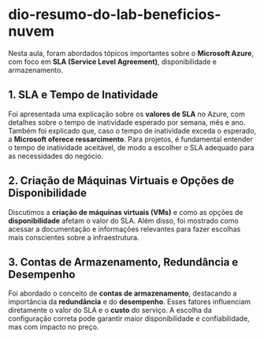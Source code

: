 # dio-resumo-do-lab-beneficios-nuvem

Nesta aula, foram abordados tópicos importantes sobre o **Microsoft Azure**, com foco em **SLA (Service Level Agreement)**, disponibilidade e armazenamento.

## 1. SLA e Tempo de Inatividade
Foi apresentada uma explicação sobre os **valores de SLA** no Azure, com detalhes sobre o tempo de inatividade esperado por semana, mês e ano. Também foi explicado que, caso o tempo de inatividade exceda o esperado, a **Microsoft oferece ressarcimento**. Para projetos, é fundamental entender o tempo de inatividade aceitável, de modo a escolher o SLA adequado para as necessidades do negócio.

## 2. Criação de Máquinas Virtuais e Opções de Disponibilidade
Discutimos a **criação de máquinas virtuais (VMs)** e como as opções de **disponibilidade** afetam o valor do SLA. Além disso, foi mostrado como acessar a documentação e informações relevantes para fazer escolhas mais conscientes sobre a infraestrutura.

## 3. Contas de Armazenamento, Redundância e Desempenho
Foi abordado o conceito de **contas de armazenamento**, destacando a importância da **redundância** e do **desempenho**. Esses fatores influenciam diretamente o valor do SLA e o **custo** do serviço. A escolha da configuração correta pode garantir maior disponibilidade e confiabilidade, mas com impacto no preço.

